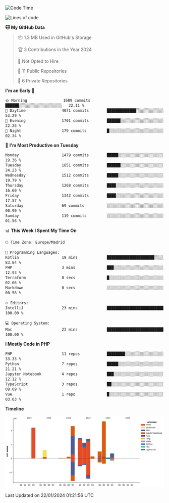 <!--START_SECTION:waka-->
![Code Time](http://img.shields.io/badge/Code%20Time-8%20hrs%2025%20mins-blue)

![Lines of code](https://img.shields.io/badge/From%20Hello%20World%20I%27ve%20Written-26.1%20million%20lines%20of%20code-blue)

**🐱 My GitHub Data** 

> 📦 1.3 MB Used in GitHub's Storage 
 > 
> 🏆 3 Contributions in the Year 2024
 > 
> 🚫 Not Opted to Hire
 > 
> 📜 11 Public Repositories 
 > 
> 🔑 6 Private Repositories 
 > 
**I'm an Early 🐤** 

```text
🌞 Morning                1689 commits        ██████░░░░░░░░░░░░░░░░░░░   22.11 % 
🌆 Daytime                4071 commits        █████████████░░░░░░░░░░░░   53.29 % 
🌃 Evening                1701 commits        ██████░░░░░░░░░░░░░░░░░░░   22.26 % 
🌙 Night                  179 commits         █░░░░░░░░░░░░░░░░░░░░░░░░   02.34 % 
```
📅 **I'm Most Productive on Tuesday** 

```text
Monday                   1479 commits        █████░░░░░░░░░░░░░░░░░░░░   19.36 % 
Tuesday                  1851 commits        ██████░░░░░░░░░░░░░░░░░░░   24.23 % 
Wednesday                1512 commits        █████░░░░░░░░░░░░░░░░░░░░   19.79 % 
Thursday                 1268 commits        ████░░░░░░░░░░░░░░░░░░░░░   16.60 % 
Friday                   1342 commits        ████░░░░░░░░░░░░░░░░░░░░░   17.57 % 
Saturday                 69 commits          ░░░░░░░░░░░░░░░░░░░░░░░░░   00.90 % 
Sunday                   119 commits         ░░░░░░░░░░░░░░░░░░░░░░░░░   01.56 % 
```


📊 **This Week I Spent My Time On** 

```text
🕑︎ Time Zone: Europe/Madrid

💬 Programming Languages: 
Kotlin                   19 mins             █████████████████████░░░░   83.84 % 
PHP                      3 mins              ███░░░░░░░░░░░░░░░░░░░░░░   12.93 % 
Terraform                0 secs              █░░░░░░░░░░░░░░░░░░░░░░░░   02.66 % 
Markdown                 0 secs              ░░░░░░░░░░░░░░░░░░░░░░░░░   00.58 % 

🔥 Editors: 
IntelliJ                 23 mins             █████████████████████████   100.00 % 

💻 Operating System: 
Mac                      23 mins             █████████████████████████   100.00 % 
```

**I Mostly Code in PHP** 

```text
PHP                      11 repos            ████████░░░░░░░░░░░░░░░░░   33.33 % 
Python                   7 repos             █████░░░░░░░░░░░░░░░░░░░░   21.21 % 
Jupyter Notebook         4 repos             ███░░░░░░░░░░░░░░░░░░░░░░   12.12 % 
TypeScript               3 repos             ██░░░░░░░░░░░░░░░░░░░░░░░   09.09 % 
Vue                      1 repo              █░░░░░░░░░░░░░░░░░░░░░░░░   03.03 % 
```



**Timeline**

![Lines of Code chart](https://raw.githubusercontent.com/danisoronellas/danisoronellas/main/assets/bar_graph.png)


 Last Updated on 22/01/2024 01:21:56 UTC
<!--END_SECTION:waka-->
